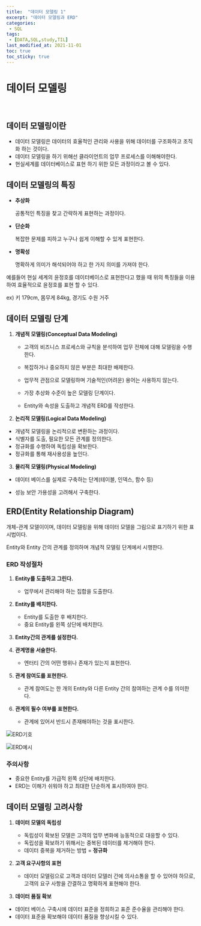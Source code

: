 ```yaml
---
title:  "데이터 모델링 1"
excerpt: "데이터 모델링과 ERD"
categories:
 - SQL
tags:
 - [DATA,SQL,study,TIL]
last_modified_at: 2021-11-01
toc: true
toc_sticky: true
---
```



# 데이터 모델링

<br>

## 데이터 모델링이란



- 데이터 모델링은 데이터의 효율적인 관리와 사용을 위해 데이터를 구조화하고 조직화 하는 것이다.
- 데이터 모델링을 하기 위해선 클라이언트의 업무 프로세스를 이해해야한다.
- 현실세계를 데이터베이스로 표현 하기 위한 모든 과정이라고 볼 수 있다.



## 데이터 모델링의 특징



- **추상화** 

  공통적인 특징을 찾고 간략하게 표현하는 과정이다.

  

- **단순화**

  복잡한 문제를 피하고 누구나 쉽게 이해할 수 있게 표현한다.



- **명확성**

  명확하게 의미가 해석되어야 하고 한 가지 의미를 가져야 한다.



예를들어 현실 세계의 윤정호를 데이터베이스로 표현한다고 했을 때 위의 특징들을 이용하여 효율적으로 윤정호를 표현 할 수 있다.

ex) 키 179cm, 몸무게 84kg, 경기도 수원 거주 





## 데이터 모델링 단계





1. **개념적 모델링(Conceptual Data Modeling)**

   

   - 고객의 비즈니스 프로세스와 규칙을 분석하여 업무 전체에 대해 모델링을 수행한다.

   - 복잡하거나 중요하지 않은 부분은 최대한 배제한다.

   - 업무적 관점으로 모델링하며 기술적인(어려운) 용어는 사용하지 않는다.

   - 가장 추상화 수준이 높은 모델링 단계이다.

   - Entity와 속성을 도출하고 개념적 ERD를 작성한다.

     

2.  **논리적 모델링(Logical Data Modeling)**

   

   - 개념적 모델링을 논리적으로 변환하는 과정이다.
   - 식별자를 도출, 필요한 모든 관계를 정의한다.
   - 정규화를 수행하여 독립성을 확보한다.
   - 정규화를 통해 재사용성을 높인다.

   

3.  **물리적 모델링(Physical Modeling)**

   

   - 데이터 베이스를 실제로 구축하는 단계(테이블, 인덱스, 함수 등)

   - 성능 보안 가용성을 고려해서 구축한다.





## ERD(Entity Relationship Diagram)



개체-관계 모델이이며, 데이터 모델링을 위해 데이터 모델을 그림으로 표기하기 위한 표시법이다.

Entity와 Entity 간의 관계를 정의하며 개념적 모델링 단계에서 시행한다.



### ERD 작성절차



1. **Entity를 도출하고 그린다.**

   - 업무에서 관리해야 하는 집합을 도출한다.

2. **Entity를 배치한다.**

   - Entity를 도출한 후 배치한다.
   - 중요 Entity를 왼쪽 상단에 배치한다.

3. **Entity간의 관계를 설정한다.**

4. **관계명을 서술한다.**

   - 엔터티 간의 어떤 행위나 존재가 있는지 표현한다.

5. **관계 참여도를 표현한다.**

   - 관계 참여도는 한 개의 Entity와 다른 Entity 간의 참여하는 관계 수를 의미한다.

6. **관계의 필수 여부를 표현한다.**

   - 관계에 있어서 반드시 존재해야하는 것을 표시한다.

   

![ERD기호](C:\Users\윤정호\Desktop\깃헙블로그\JunghoGIT.github.io-master\JunghoGIT.github.io\assets\images\ERD기호.JPG)



![ERD예시](C:\Users\윤정호\Desktop\깃헙블로그\JunghoGIT.github.io-master\JunghoGIT.github.io\assets\images\ERD예시.png)



### 주의사항



- 중요한 Entity를 가급적 왼쪽 상단에 배치한다.
- ERD는 이해가 쉬워야 하고 최대한 단순하게 표시하여야 한다.





## 데이터 모델링 고려사항



1. **데이터 모델의 독립성** 
   - 독립성이 확보된 모델은 고객의 업무 변화에 능동적으로 대응할 수 있다.
   - 독립성을 확보하기 위해서는 중복된 데이터를 제거해야 한다.
   - 데이터 중복을 제거하는 방법 = **정규화**



2. **고객 요구사항의 표현** 

   - 데이터 모델링으로 고객과 데이터 모델러 간에 의사소통을 할 수 있어야 하므로, 고객의 요구 사항을 간결하고 명확하게 표현해야 한다.

     

3.  **데이터 품질 확보**

   - 데이터 베이스 구축시에 데이터 표준을 정희하고 표준 준수율을 관리해야 한다.
   - 데이터 표준을 확보해야 데이터 품질을 향상시킬 수 있다.